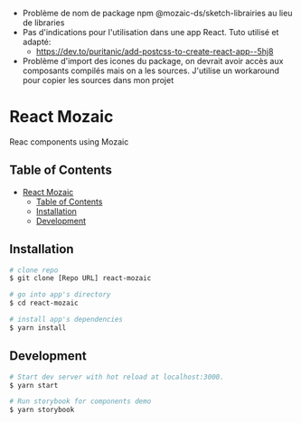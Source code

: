 - Problème de nom de package npm @mozaic-ds/sketch-librairies au lieu de libraries
- Pas d'indications pour l'utilisation dans une app React. Tuto utilisé et adapté:
  - https://dev.to/puritanic/add-postcss-to-create-react-app--5hj8
- Problème d'import des icones du package, on devrait avoir accès aux composants compilés mais on a les sources. J'utilise un workaround pour copier les sources dans mon projet


# React Mozaic

Reac components using Mozaic

## Table of Contents

- [React Mozaic](#react-mozaic)
  - [Table of Contents](#table-of-contents)
  - [Installation](#installation)
  - [Development](#development)


## Installation

``` bash
# clone repo
$ git clone [Repo URL] react-mozaic

# go into app's directory
$ cd react-mozaic

# install app's dependencies
$ yarn install
```

## Development

``` bash
# Start dev server with hot reload at localhost:3000.
$ yarn start
```

``` bash
# Run storybook for components demo
$ yarn storybook
```